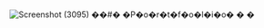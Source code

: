 ![Screenshot (3095)](https://user-images.githubusercontent.com/116111183/210261395-f4858051-5ece-4cb4-9822-f384375306f5.png)
��#� �P�o�r�t�f�o�l�i�o�
�
�
